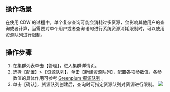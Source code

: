 ## 操作场景
在使用 CDW 的过程中，单个复杂查询可能会消耗过多资源，会影响其他用户的查询或者计算，当需要对单个用户或者查询语句进行系统资源消耗限制时，可以使用资源队列进行限制。

## 操作步骤
1. 在集群列表单击【管理】，进入集群详情页。
2. 选择【配置】>【资源队列】，单击【新建资源队列】，配置各项参数值，各参数值的具体作用可参考 [Greenplum 资源队列](https://cloud.tencent.com/developer/article/1369185) 。
3. 单击【确认】，资源队列创建后，查询时可指定资源队列对资源进行限制。
![](https://main.qcloudimg.com/raw/6ee0e74752730443d9dd8c1267d76184.png)
